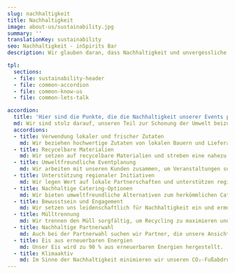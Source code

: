 ```yaml
---
slug: nachhaltigkeit
title: Nachhaltigkeit
image: about-us/sustainability.jpg
summary: ''
translationKey: sustainability
seo: Nachhaltigkeit - inSpirits Bar
description: Wir glauben daran, dass Nachhaltigkeit und unvergessliche Momente sich nicht im Weg stehen!…

tpl:
  sections:
  - file: sustainability-header
  - file: common-accordion
  - file: common-know-us
  - file: common-lets-talk

accordion:
  title: 'Hier sind die Punkte, die die Nachhaltigkeit unserer Events positiv beeinflussen:'
  md: Wir sind stolz darauf, unseren Teil zur Schonung der Umwelt beizutragen und gleichzeitig unvergessliche Momente zu schaffen. 🌿🍹
  accordions:
  - title: Verwendung lokaler und frischer Zutaten
    md: Wir beziehen hochwertige Zutaten von lokalen Bauern und Lieferanten, was die Transportwege verkürzt und die lokale Wirtschaft unterstützt.
  - title: Recycelbare Materialien
    md: Wir setzen auf recycelbare Materialien und streben eine nahezu Null-Abfall-Produktion an.
  - title: Umweltfreundliche Eventplanung
    md: Wir arbeiten mit unseren Kunden zusammen, um Veranstaltungen so umweltfreundlich wie möglich zu gestalten, indem wir sicherstellen, dass alle verwendeten Materialien wiederverwendet oder recycelt werden können.
  - title: Unterstützung regionaler Initiativen
    md: Wir legen Wert auf lokale Partnerschaften und unterstützen regionale Initiativen, was die Gemeinschaft stärkt und die Umwelt schont.
  - title: Nachhaltige Catering-Optionen
    md: Wir bieten umweltfreundliche Alternativen zum herkömmlichen Catering an, was die Menge an Abfall reduziert und die Umweltbelastung minimiert.
  - title: Bewusstsein und Engagement
    md: Wir setzen uns leidenschaftlich für Nachhaltigkeit ein und ermutigen unsere Kunden, umweltbewusste Entscheidungen zu treffen.
  - title: Mülltrennung
    md: Wir trennen den Müll sorgfältig, um Recycling zu maximieren und die Umweltbelastung zu minimieren.
  - title: Nachhaltige Partnerwahl
    md: Auch bei der Partnerwahl suchen wir Partner, die unsere Ansichten in puncto Nachhaltigkeit teilen.
  - title: Eis aus erneuerbaren Energien
    md: Unser Eis wird zu 90 % aus erneuerbaren Energien hergestellt.
  - title: Klimaaktiv
    md: Im Sinne der Nachhaltigkeit minimieren wir unseren CO₂-Fußabdruck und gleichen unvermeidbare Emissionen durch Aufforstungsprojekte aus.
---
```

